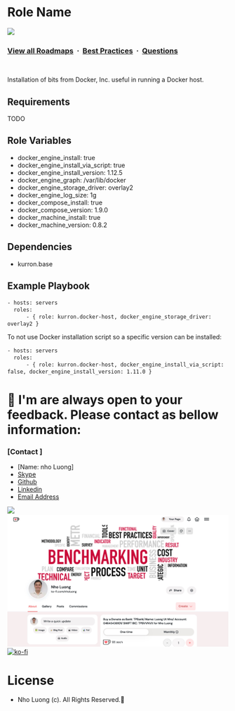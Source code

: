 # Role Name
![](https://i.imgur.com/waxVImv.png)
### [View all Roadmaps](https://github.com/nholuongut/all-roadmaps) &nbsp;&middot;&nbsp; [Best Practices](https://github.com/nholuongut/all-roadmaps/blob/main/public/best-practices/) &nbsp;&middot;&nbsp; [Questions](https://www.linkedin.com/in/nholuong/)
<br/>

Installation of bits from Docker, Inc. useful in running a Docker host.

Requirements
------------

TODO

Role Variables
--------------

* docker_engine_install: true
* docker_engine_install_via_script: true
* docker_engine_install_version: 1.12.5
* docker_engine_graph: /var/lib/docker
* docker_engine_storage_driver: overlay2
* docker_engine_log_size: 1g
* docker_compose_install: true
* docker_compose_version: 1.9.0
* docker_machine_install: true
* docker_machine_version: 0.8.2

Dependencies
------------

* kurron.base

Example Playbook
----------------

```
- hosts: servers
  roles:
      - { role: kurron.docker-host, docker_engine_storage_driver: overlay2 }
```

To not use Docker installation script so a specific version can be installed:

```
- hosts: servers
  roles:
      - { role: kurron.docker-host, docker_engine_install_via_script: false, docker_engine_install_version: 1.11.0 }
```

# 🚀 I'm are always open to your feedback.  Please contact as bellow information:
### [Contact ]
* [Name: nho Luong]
* [Skype](luongutnho_skype)
* [Github](https://github.com/nholuongut/)
* [Linkedin](https://www.linkedin.com/in/nholuong/)
* [Email Address](luongutnho@hotmail.com)

![](https://i.imgur.com/waxVImv.png)
![](Donate.png)
[![ko-fi](https://ko-fi.com/img/githubbutton_sm.svg)](https://ko-fi.com/nholuong)

# License
* Nho Luong (c). All Rights Reserved.🌟
